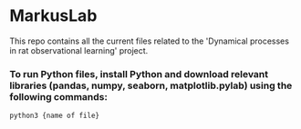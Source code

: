 # MarkusLab

This repo contains all the current files related to the 'Dynamical processes in rat observational learning' project. 

### To run Python files, install Python and download relevant libraries (pandas, numpy, seaborn, matplotlib.pylab) using the following commands:
```
python3 {name of file}
